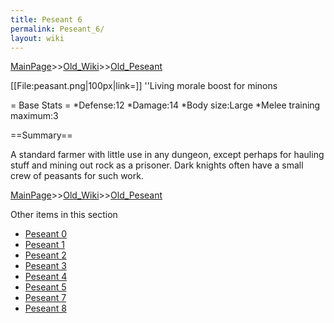 ```yaml
---
title: Peseant 6
permalink: Peseant_6/
layout: wiki
---
```


[MainPage](/keeperrl_wiki/ "wikilink")>>[Old_Wiki](/keeperrl_wiki/Old_Wiki "wikilink")>>[Old_Peseant](/keeperrl_wiki/Old_Peseant "wikilink")

[[File:peasant.png|100px|link=]] ''Living morale boost for minons

= Base Stats =
*Defense:12
*Damage:14
*Body size:Large
*Melee training maximum:3

==Summary==

A standard farmer with little use in any dungeon, except perhaps for hauling stuff and mining out rock as a prisoner. Dark knights often have a small crew of peasants for such work.

[MainPage](/keeperrl_wiki/ "wikilink")>>[Old_Wiki](/keeperrl_wiki/Old_Wiki "wikilink")>>[Old_Peseant](/keeperrl_wiki/Old_Peseant "wikilink")

Other items in this section
-    [Peseant 0](/keeperrl_wiki/Peseant_0 "wikilink")
-    [Peseant 1](/keeperrl_wiki/Peseant_1 "wikilink")
-    [Peseant 2](/keeperrl_wiki/Peseant_2 "wikilink")
-    [Peseant 3](/keeperrl_wiki/Peseant_3 "wikilink")
-    [Peseant 4](/keeperrl_wiki/Peseant_4 "wikilink")
-    [Peseant 5](/keeperrl_wiki/Peseant_5 "wikilink")
-    [Peseant 7](/keeperrl_wiki/Peseant_7 "wikilink")
-    [Peseant 8](/keeperrl_wiki/Peseant_8 "wikilink")
